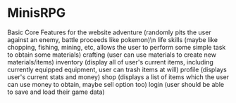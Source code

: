 # MinisRPG

Basic Core Features for the website
adventure (randomly pits the user against an enemy, battle proceeds like pokemon)\n
life skills (maybe like chopping, fishing, mining, etc, allows the user to perform some simple task to obtain some materials)
crafting (user can use materials to create new materials/items)
inventory (display all of user's current items, including currently equipped equipment, user can trash items at will)
profile (displays user's current stats and money)
shop (displays a list of items which the user can use money to obtain, maybe sell option too)
login (user should be able to save and load their game data)
 
